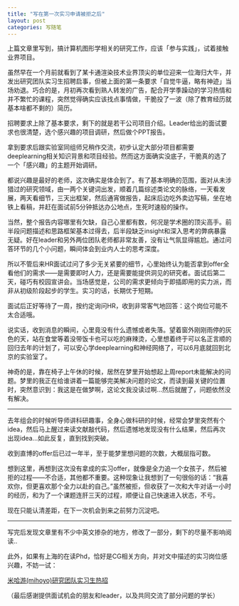 ```yaml
---
title: "写在第一次实习申请被拒之后"
layout: post
categories: 写随笔
---
```


<!-- more -->

上篇文章里写到，搞计算机图形学相关的研究工作，应该「参与实践」，试着接触业界项目。

虽然早在一个月前就看到了某卡通渲染技术业界顶尖的单位迎来一位海归大牛，并发出研究团队实习生招聘启事，但被上面的第一条要求「自觉牛逼，略有神迹」当场劝退。巧合的是，月初再次看到熟人转发的广告，配合开学季躁动的学习热情和并不繁忙的课程，突然觉得确实应该找点事情做，干脆投了一波（除了教育经历就基本啥都不剩的）简历。

招聘要求上除了基本要求，剩下的就是若干公司项目介绍。Leader给出的面试要求也很清楚，选个感兴趣的项目调研，然后做个PPT报告。

拿到要求后跟实验室同组师兄稍作交流，初步认定大部分项目都需要deeplearning相关知识背景和项目经验。然而这方面确实没底子，干脆真的选了一个「感兴趣」的主题开始调研。

都说兴趣是最好的老师，这次确实是体会到了。有了基本明确的范围，面对从未涉猎过的研究领域，由一两个关键词出发，顺着几篇综述类论文的脉络，一天看发展，两天看细节，三天出框架，然后通宵做报告，起床后边吃外卖边写稿，坐在地铁上看稿，并赶在面试前5分钟抵达办公地点，生死时速般的操作。

当然，整个报告内容哪里有欠缺，自己心里都有数，何况是学术圈的顶尖高手。前半段问题描述和思路框架基本过得去，后半段缺乏insight和深入思考的弊病暴露无疑。好在leader和另外两位团队老师都非常友善，没有让气氛显得尴尬。通过问答环节的几个小问题，瞬间体会到业内人士的思考深度。

所以不管后来HR面试过问了多少无关紧要的细节，心里始终认为能否拿到offer全看他们的需求——是需要即时人力，还是需要能提供洞见的研究者。面试后第二天，碰巧有校园宣讲会。当场感觉是，公司的需求更倾向于即插即用的实力派，而非从初级阶段起步的学生。实习的话，长期优于短期。

面试后正好等待了一周，按约定询问HR，收到非常客气地回答：这个岗位可能不太合适哦。

说实话，收到消息的瞬间，心里竟没有什么遗憾或者失落。望着窗外刚刚雨停的灰色的天，站在食堂等着没带饭卡也可以吃的麻辣烫，心里想着终于可以名正言顺的回归去年的计划了，可以安心学deeplearning和神经网络了，可以6月底就回到北京的实验室了。

神奇的是，靠在椅子上午休的时候，居然在梦里开始想起上周report未能解决的问题。梦里的我正在给谁讲着一篇能够完美解决问题的论文，而读到最关键的位置时，突然意识到：我这是在做梦啊，这论文我没读过啊…然后就醒了，问题依然没有解决。

---

去年组会的时候听导师讲科研趣事，全身心做科研的时候，经常会梦里突然有个idea，然后马上醒过来读文献敲代码，然后遗憾地发现没有什么结果，然后再次出现idea...如此反复，直到找到突破。

收到直博的offer后已过一年半，至于能梦里想问题的次数，大概屈指可数。

想到这里，再想到这次没有拿成的实习offer，就像是全力追一个女孩子，然后被拒的过程——不合适，其他都不重要。这种现象让我想到了一句很俗的话：“我喜欢你，但更喜欢那个全力以赴的自己。”虽然被拒，但收获了一次和大牛对话一小时的经历，和为了一个课题连肝三天的过程，顺便让自己快速进入状态，不亏。

现在只能认清差距，在下一次机会到来之前努力沉淀吧。

---

写完后发现文章里有不少中英文掺杂的地方，修改了一部分，剩下的尽量不影响阅读..

此外，如果有上海的在读Phd，恰好是CG相关方向，并对文中描述的实习岗位感兴趣，不妨一试：

[米哈游(mihoyo)研究团队实习生热招](https://zhuanlan.zhihu.com/p/56193318)

（最后感谢提供面试机会的朋友和leader，以及共同交流了部分问题的学长）
